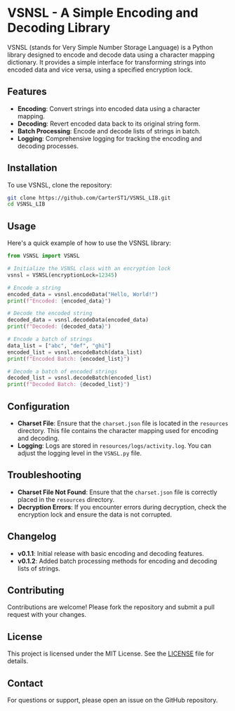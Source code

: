 # VSNSL - A Simple Encoding and Decoding Library

VSNSL (stands for Very Simple Number Storage Language) is a Python library designed to encode and decode data using a character mapping dictionary. It provides a simple interface for transforming strings into encoded data and vice versa, using a specified encryption lock.

## Features

- **Encoding**: Convert strings into encoded data using a character mapping.
- **Decoding**: Revert encoded data back to its original string form.
- **Batch Processing**: Encode and decode lists of strings in batch.
- **Logging**: Comprehensive logging for tracking the encoding and decoding processes.

## Installation

To use VSNSL, clone the repository:

```bash
git clone https://github.com/CarterST1/VSNSL_LIB.git
cd VSNSL_LIB
```

## Usage

Here's a quick example of how to use the VSNSL library:

```python
from VSNSL import VSNSL

# Initialize the VSNSL class with an encryption lock
vsnsl = VSNSL(encryptionLock=12345)

# Encode a string
encoded_data = vsnsl.encodeData("Hello, World!")
print(f"Encoded: {encoded_data}")

# Decode the encoded string
decoded_data = vsnsl.decodeData(encoded_data)
print(f"Decoded: {decoded_data}")

# Encode a batch of strings
data_list = ["abc", "def", "ghi"]
encoded_list = vsnsl.encodeBatch(data_list)
print(f"Encoded Batch: {encoded_list}")

# Decode a batch of encoded strings
decoded_list = vsnsl.decodeBatch(encoded_list)
print(f"Decoded Batch: {decoded_list}")
```

## Configuration

- **Charset File**: Ensure that the `charset.json` file is located in the `resources` directory. This file contains the character mapping used for encoding and decoding.
- **Logging**: Logs are stored in `resources/logs/activity.log`. You can adjust the logging level in the `VSNSL.py` file.

## Troubleshooting

- **Charset File Not Found**: Ensure that the `charset.json` file is correctly placed in the `resources` directory.
- **Decryption Errors**: If you encounter errors during decryption, check the encryption lock and ensure the data is not corrupted.

## Changelog

- **v0.1.1**: Initial release with basic encoding and decoding features.
- **v0.1.2**: Added batch processing methods for encoding and decoding lists of strings.

## Contributing

Contributions are welcome! Please fork the repository and submit a pull request with your changes.

## License

This project is licensed under the MIT License. See the [LICENSE](license.md) file for details.

## Contact

For questions or support, please open an issue on the GitHub repository.
